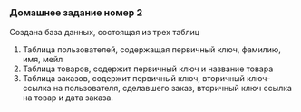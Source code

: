 ### Домашнее задание номер 2

Создана база данных, состоящая из трех таблиц

1. Таблица пользователей, содержащая первичный ключ, фамилию, имя, мейл
2. Таблица товаров, содержит первичный ключ и название товара
3. Таблица заказов, содержит первичный ключ, вторичный ключ-ссылка на пользователя, сделавшего заказ, вторичный ключ ссылка на товар и дата заказа.

